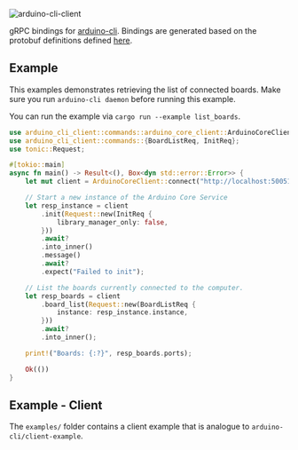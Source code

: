 ![arduino-cli-client](https://socialify.git.ci/marcelbuesing/arduino-cli-client/image?description=1&descriptionEditable=arduino-cli%20%20gRPC%20client%20bindings%20for%20Rust&font=Inter&forks=1&issues=1&language=1&pattern=Circuit%20Board&pulls=1&stargazers=1&theme=Light)

gRPC bindings for [arduino-cli](https://github.com/arduino/arduino-cli).
Bindings are generated based on the protobuf definitions defined [here](https://github.com/arduino/arduino-cli/tree/master/rpc).


## Example

This examples demonstrates retrieving the list of connected boards.
Make sure you run `arduino-cli daemon` before running this example.

You can run the example via `cargo run --example list_boards`.

```Rust
use arduino_cli_client::commands::arduino_core_client::ArduinoCoreClient;
use arduino_cli_client::commands::{BoardListReq, InitReq};
use tonic::Request;

#[tokio::main]
async fn main() -> Result<(), Box<dyn std::error::Error>> {
    let mut client = ArduinoCoreClient::connect("http://localhost:50051").await?;

    // Start a new instance of the Arduino Core Service
    let resp_instance = client
        .init(Request::new(InitReq {
            library_manager_only: false,
        }))
        .await?
        .into_inner()
        .message()
        .await?
        .expect("Failed to init");

    // List the boards currently connected to the computer.
    let resp_boards = client
        .board_list(Request::new(BoardListReq {
            instance: resp_instance.instance,
        }))
        .await?
        .into_inner();

    print!("Boards: {:?}", resp_boards.ports);

    Ok(())
}

```

## Example - Client

The `examples/` folder contains a client example that is analogue to `arduino-cli/client-example`.
